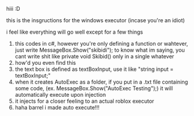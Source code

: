 hiii :D

this is the insgructions for the windows executor (incase you're an idiot)

i feel like everything will go well except for a few things

1. this codes in c#, however you're only defining a function or wahtever, just write MessageBox.Show("skibidi"); to know what im saying, you cant write shit like private void Skibid() only in a single whatever
2. how'd you even find this
3. the text box is defined as textBoxInput, use it like "string input = textBoxInput;"
4. when it creates AutoExec as a folder, if you put in a .txt file containing some code, (ex. MessageBox.Show("AutoExec Testing");) it will automatically execute upon injection
5. it injects for a closer feeling to an actual roblox executor
6. haha barrel i made auto execute!!!
